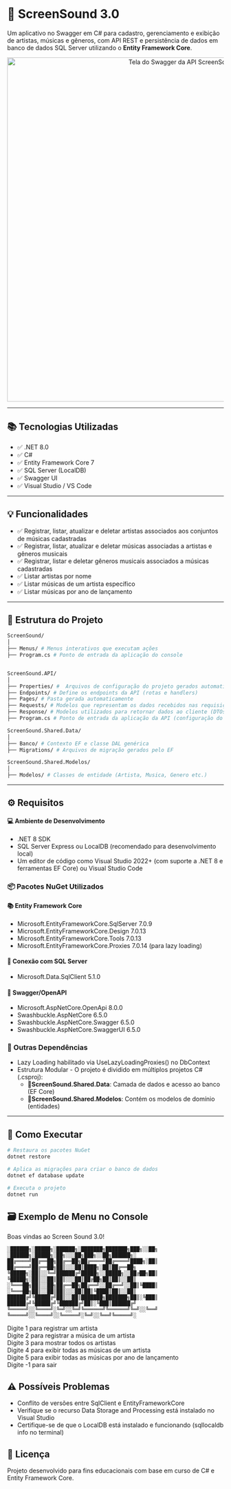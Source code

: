 # 🎵 ScreenSound 3.0

Um aplicativo no Swagger em C# para cadastro, gerenciamento e exibição de artistas, músicas e gêneros, com API REST e persistência de dados em banco de dados SQL Server utilizando o **Entity Framework Core**.
<p align="center">
  <img width="800" src="https://github.com/user-attachments/assets/debc9e1c-8d0c-4fc3-877b-7af9a4c8ba56" alt="Tela do Swagger da API ScreenSound" />
</p>

---

## 📚 Tecnologias Utilizadas

- ✅ .NET 8.0
- ✅ C#
- ✅ Entity Framework Core 7
- ✅ SQL Server (LocalDB)
- ✅ Swagger UI
- ✅ Visual Studio / VS Code  

---

## 💡 Funcionalidades

- ✅ Registrar, listar, atualizar e deletar artistas associados aos conjuntos de músicas cadastradas
- ✅ Registrar, listar, atualizar e deletar músicas associadas a artistas e gêneros musicais
- ✅ Registrar, listar e deletar gêneros musicais associados a músicas cadastradas
- ✅ Listar artistas por nome
- ✅ Listar músicas de um artista específico  
- ✅ Listar músicas por ano de lançamento  

---

## 🧱 Estrutura do Projeto
```bash
ScreenSound/
│
├── Menus/ # Menus interativos que executam ações
├── Program.cs # Ponto de entrada da aplicação do console


ScreenSound.API/
│
├── Properties/ #  Arquivos de configuração do projeto gerados automaticamente (.NET)
├── Endpoints/ # Define os endpoints da API (rotas e handlers)
├── Pages/ # Pasta gerada automaticamente
├── Requests/ # Modelos que representam os dados recebidos nas requisições (DTOs de entrada)
├── Response/ # Modelos utilizados para retornar dados ao cliente (DTOs de saída)
├── Program.cs # Ponto de entrada da aplicação da API (configuração do app e serviços)

ScreenSound.Shared.Data/
│
├── Banco/ # Contexto EF e classe DAL genérica
├── Migrations/ # Arquivos de migração gerados pelo EF

ScreenSound.Shared.Modelos/
│
├── Modelos/ # Classes de entidade (Artista, Musica, Genero etc.)

```


---

## ⚙️ Requisitos

#### 💻 Ambiente de Desenvolvimento
- .NET 8 SDK
- SQL Server Express ou LocalDB (recomendado para desenvolvimento local)
- Um editor de código como Visual Studio 2022+ (com suporte a .NET 8 e ferramentas EF Core) ou Visual Studio Code
  
### 📦 Pacotes NuGet Utilizados

#### 📚 Entity Framework Core
- Microsoft.EntityFrameworkCore.SqlServer 7.0.9
- Microsoft.EntityFrameworkCore.Design 7.0.13
- Microsoft.EntityFrameworkCore.Tools 7.0.13
- Microsoft.EntityFrameworkCore.Proxies 7.0.14 (para lazy loading)

#### 🔗 Conexão com SQL Server
- Microsoft.Data.SqlClient 5.1.0

#### 📘 Swagger/OpenAPI
- Microsoft.AspNetCore.OpenApi 8.0.0
- Swashbuckle.AspNetCore 6.5.0
- Swashbuckle.AspNetCore.Swagger 6.5.0
- Swashbuckle.AspNetCore.SwaggerUI 6.5.0

### 🔌 Outras Dependências
- Lazy Loading habilitado via UseLazyLoadingProxies() no DbContext
- Estrutura Modular - O projeto é dividido em múltiplos projetos C# (.csproj):
  - 📂**ScreenSound.Shared.Data**: Camada de dados e acesso ao banco (EF Core)
  - 📂**ScreenSound.Shared.Modelos**: Contém os modelos de domínio (entidades)

---

## 🧪 Como Executar

```bash
# Restaura os pacotes NuGet
dotnet restore

# Aplica as migrações para criar o banco de dados
dotnet ef database update

# Executa o projeto
dotnet run
```
## 🗃️ Exemplo de Menu no Console

Boas vindas ao Screen Sound 3.0!
```text
░██████╗░█████╗░██████╗░███████╗███████╗███╗░░██╗  ░██████╗░█████╗░██╗░░░██╗███╗░░██╗██████╗░
██╔════╝██╔══██╗██╔══██╗██╔════╝██╔════╝████╗░██║  ██╔════╝██╔══██╗██║░░░██║████╗░██║██╔══██╗
╚█████╗░██║░░╚═╝██████╔╝█████╗░░█████╗░░██╔██╗██║  ╚█████╗░██║░░██║██║░░░██║██╔██╗██║██║░░██║
░╚═══██╗██║░░██╗██╔══██╗██╔══╝░░██╔══╝░░██║╚████║  ░╚═══██╗██║░░██║██║░░░██║██║╚████║██║░░██║
██████╔╝╚█████╔╝██║░░██║███████╗███████╗██║░╚███║  ██████╔╝╚█████╔╝╚██████╔╝██║░╚███║██████╔╝
╚═════╝░░╚════╝░╚═╝░░╚═╝╚══════╝╚══════╝╚═╝░░╚══╝  ╚═════╝░░╚════╝░░╚═════╝░╚═╝░░╚══╝╚═════╝░
```


Digite 1 para registrar um artista  
Digite 2 para registrar a música de um artista  
Digite 3 para mostrar todos os artistas  
Digite 4 para exibir todas as músicas de um artista  
Digite 5 para exibir todas as músicas por ano de lançamento  
Digite -1 para sair  

## ⚠️ Possíveis Problemas
- Conflito de versões entre SqlClient e EntityFrameworkCore
- Verifique se o recurso Data Storage and Processing está instalado no Visual Studio
- Certifique-se de que o LocalDB está instalado e funcionando (sqllocaldb info no terminal)

## 📁 Licença
Projeto desenvolvido para fins educacionais com base em curso de C# e Entity Framework Core.
